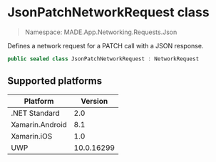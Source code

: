 # JsonPatchNetworkRequest class

> Namespace: MADE.App.Networking.Requests.Json

Defines a network request for a PATCH call with a JSON response.

```csharp
public sealed class JsonPatchNetworkRequest : NetworkRequest
```

## Supported platforms

| Platform | Version |
| --- | --- |
| .NET Standard | 2.0 |
| Xamarin.Android | 8.1 |
| Xamarin.iOS  | 1.0 |
| UWP | 10.0.16299 | 